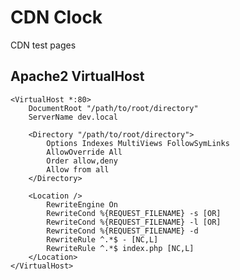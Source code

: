 # CDN Clock

CDN test pages

## Apache2 VirtualHost

    <VirtualHost *:80>
        DocumentRoot "/path/to/root/directory"
        ServerName dev.local

        <Directory "/path/to/root/directory">
            Options Indexes MultiViews FollowSymLinks
            AllowOverride All
            Order allow,deny
            Allow from all
        </Directory>

        <Location />
            RewriteEngine On
            RewriteCond %{REQUEST_FILENAME} -s [OR]
            RewriteCond %{REQUEST_FILENAME} -l [OR]
            RewriteCond %{REQUEST_FILENAME} -d
            RewriteRule ^.*$ - [NC,L]
            RewriteRule ^.*$ index.php [NC,L]
        </Location>
    </VirtualHost>
